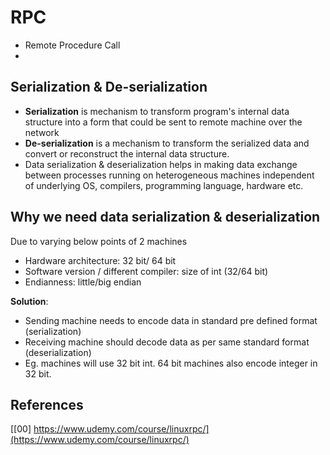 # RPC

- Remote Procedure Call
- 

## Serialization & De-serialization

- **Serialization** is mechanism to transform program's internal data structure into a form that could be sent to remote machine over the network
- **De-serialization** is a mechanism to transform the serialized data and convert or reconstruct the internal data structure.
- Data serialization & deserialization helps in making data exchange between processes running on heterogeneous machines independent of underlying OS, compilers, programming language, hardware etc.

## Why we need data serialization & deserialization

Due to varying below points of 2 machines
- Hardware architecture: 32 bit/ 64 bit
- Software version / different compiler: size of int (32/64 bit)
- Endianness: little/big endian

**Solution**:
- Sending machine needs to encode data in standard pre defined format (serialization)
- Receiving machine should decode data as per same standard format (deserialization)
- Eg. machines will use 32 bit int. 64 bit machines also encode integer in 32 bit.

## References

[[00] https://www.udemy.com/course/linuxrpc/](https://www.udemy.com/course/linuxrpc/)
